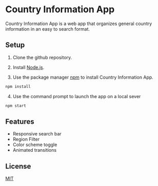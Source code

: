 # Country Information App

Country Information App is a web app that organizes general country information in an easy to search format.

## Setup

1. Clone the github repository.

2. Install [Node.js](https://nodejs.org/en/).

3. Use the package manager [npm](https://www.npmjs.com/package/dotenv) to install Country Information App.

```bash
npm install
```

4. Use the command prompt to launch the app on a local sever
```bash
npm start
```

## Features

* Responsive search bar
* Region Filter
* Color scheme toggle
* Animated transitions

## License
[MIT](https://choosealicense.com/licenses/mit/)
